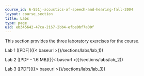 ```yaml
---
course_id: 6-551j-acoustics-of-speech-and-hearing-fall-2004
layout: course_section
title: Labs
type: page
uid: eb345642-47ca-2167-2bb4-efbe9bf7a00f
---
```


This section provides the three laboratory exercises for the course.

Lab 1 ([PDF]({{< baseurl >}}/sections/labs/lab_1))

Lab 2 ([PDF - 1.6 MB]({{< baseurl >}}/sections/labs/lab_2))

Lab 3 ([PDF]({{< baseurl >}}/sections/labs/lab_3))